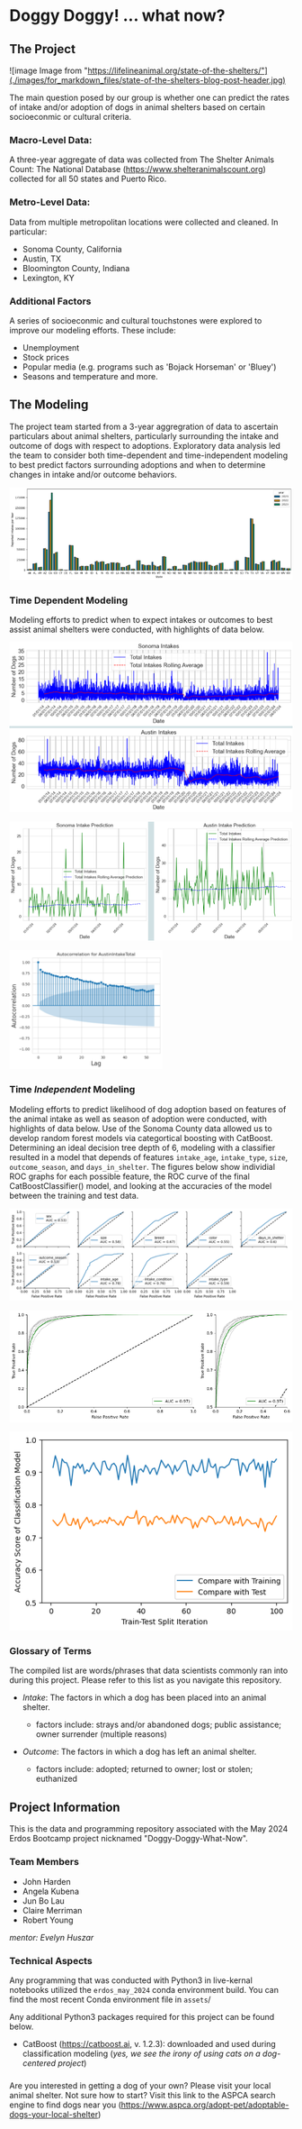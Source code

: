 # Doggy Doggy! ... what now?

## The Project
![image Image from "https://lifelineanimal.org/state-of-the-shelters/"](./images/for_markdown_files/state-of-the-shelters-blog-post-header.jpg)

The main question posed by our group is whether one can predict the rates of intake and/or adoption of dogs in animal shelters based on certain socioeconmic or cultural criteria.


### Macro-Level Data: 
A three-year aggregate of data was collected from The Shelter Animals Count: The National Database (https://www.shelteranimalscount.org) collected for all 50 states and Puerto Rico.

### Metro-Level Data: 
Data from multiple metropolitan locations were collected and cleaned. In particular:
- Sonoma County, California
- Austin, TX
- Bloomington County, Indiana
- Lexington, KY

### Additional Factors
A series of socioeconmic and cultural touchstones were explored to improve our modeling efforts. These include:
- Unemployment
- Stock prices
- Popular media (e.g. programs such as 'Bojack Horseman' or 'Bluey')
- Seasons and temperature
and more.

## The Modeling

The project team started from a 3-year aggregration of data to ascertain particulars about animal shelters, particularly surrounding the intake and outcome of dogs with respect to adoptions. Exploratory data analysis led the team to consider both time-dependent and time-independent modeling to best predict factors surrounding adoptions and when to determine changes in intake and/or outcome behaviors.

![image 3 year aggregate data of dog intakes per state](./images/for_markdown_files/eda_3yr-sas-agg_intakes.png)

###  Time Dependent Modeling

Modeling efforts to predict when to expect intakes or outcomes to best assist animal shelters were conducted, with highlights of data below.

![image Time dependent data of dog intakes with rolling average data.](./images/for_markdown_files/time_dep_dog_intakes.png)

![image Time dependent predictions of dog intakes with rolling average data.](./images/for_markdown_files/time_dep_dog_intake_preds.png)

![image Autocorrelation with respect to lag of time dependent dog intake predictions.](./images/for_markdown_files/time_dep_dog_into_autocorr.png)


### Time *Independent* Modeling

Modeling efforts to predict likelihood of dog adoption based on features of the animal intake as well as season of adoption were conducted, with highlights of data below. Use of the Sonoma County data allowed us to develop random forest models via categortical boosting with CatBoost. Determining an ideal decision tree depth of 6, modeling with a classifier resulted in a model that depends of features `intake_age`, `intake_type`, `size`, `outcome_season`, and `days_in_shelter`. The figures below show individial ROC graphs for each possible feature, the ROC curve of the final CatBoostClassifier() model, and looking at the accuracies of the model between the training and test data.

![image ROC of Sonoma County classification features.](./images/time_independent_figures/ROC_model_ind_features.png)

![image ROC of final CatBoostClassifier Model.](./images/time_independent_figures/ROC_final_model.png)

![image Accuracies of final model compared to the training and to the testing data.](./images/time_independent_figures/accur_score_model_train_test.png)


### Glossary of Terms
The compiled list are words/phrases that data scientists commonly ran into during this project. Please refer to this list as you navigate this repository. 
- *Intake*: The factors in which a dog has been placed into an animal shelter.
    - factors include: strays and/or abandoned dogs; public assistance; owner surrender (multiple reasons)

- *Outcome*: The factors in which a dog has left an animal shelter.
    - factors include: adopted; returned to owner; lost or stolen; euthanized


## Project Information

This is the data and programming repository associated with the May 2024 Erdos Bootcamp project nicknamed "Doggy-Doggy-What-Now".

###  Team Members 

- John Harden
- Angela Kubena
- Jun Bo Lau
- Claire Merriman 
- Robert Young

*mentor: Evelyn Huszar*

### Technical Aspects

Any programming that was conducted with Python3 in live-kernal notebooks utilized the `erdos_may_2024` conda environment build. You can find the most recent Conda environment file in `assets`/

Any additional Python3 packages required for this project can be found below.
- CatBoost (https://catboost.ai, v. 1.2.3): downloaded and used during classification modeling (*yes, we see the irony of using cats on a dog-centered project*)

### 

Are you interested in getting a dog of your own? Please visit your local animal shelter. 
Not sure how to start? Visit this link to the ASPCA search engine to find dogs near you (https://www.aspca.org/adopt-pet/adoptable-dogs-your-local-shelter)
